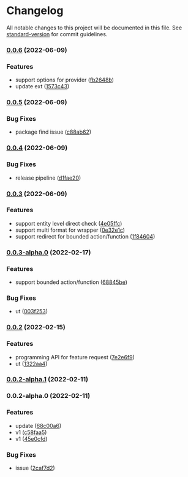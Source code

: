 # Changelog

All notable changes to this project will be documented in this file. See [standard-version](https://github.com/conventional-changelog/standard-version) for commit guidelines.

### [0.0.6](https://github.com/Soontao/cds-feature-toggle/compare/v0.0.5...v0.0.6) (2022-06-09)


### Features

* support options for provider ([fb2648b](https://github.com/Soontao/cds-feature-toggle/commit/fb2648b4949c5adffdbdacc86e86f3dfe1648683))
* update ext ([1573c43](https://github.com/Soontao/cds-feature-toggle/commit/1573c432cd5640d5c710e54b686454b797bda7f2))

### [0.0.5](https://github.com/Soontao/cds-feature-toggle/compare/v0.0.4...v0.0.5) (2022-06-09)


### Bug Fixes

* package find issue ([c88ab62](https://github.com/Soontao/cds-feature-toggle/commit/c88ab624e4d1696d0c6bc160b22a17b5369dbd81))

### [0.0.4](https://github.com/Soontao/cds-feature-toggle/compare/v0.0.3...v0.0.4) (2022-06-09)


### Bug Fixes

* release pipeline ([d1fae20](https://github.com/Soontao/cds-feature-toggle/commit/d1fae209b2d02ec6b58e600895c5e6b6efbe2d6e))

### [0.0.3](https://github.com/Soontao/cds-feature-toggle/compare/v0.0.3-alpha.0...v0.0.3) (2022-06-09)


### Features

* support entity level direct check ([4e05ffc](https://github.com/Soontao/cds-feature-toggle/commit/4e05ffc68d9208cdb04883342224c63376453bec))
* support multi format for wrapper ([0e32e1c](https://github.com/Soontao/cds-feature-toggle/commit/0e32e1c24edc0748fe0b703edf682f91dc84e582))
* support redirect for bounded action/function ([1f84604](https://github.com/Soontao/cds-feature-toggle/commit/1f846049adc50fd282fe3c181713e11cf35d21c4))

### [0.0.3-alpha.0](https://github.com/Soontao/cds-feature-toggle/compare/v0.0.2...v0.0.3-alpha.0) (2022-02-17)


### Features

* support bounded action/function ([68845be](https://github.com/Soontao/cds-feature-toggle/commit/68845be25849cb8b898cb49ea34e3cedbb7a5ae8))


### Bug Fixes

* ut ([003f253](https://github.com/Soontao/cds-feature-toggle/commit/003f253d6bf0da3ea686b49c4ce5a3f5e8fa8b5c))

### [0.0.2](https://github.com/Soontao/cds-feature-toggle/compare/v0.0.2-alpha.1...v0.0.2) (2022-02-15)


### Features

* programming API for feature request ([7e2e6f9](https://github.com/Soontao/cds-feature-toggle/commit/7e2e6f943b80416eb185bedf87b36b1b7ee73d4d))
* ut ([1322aa4](https://github.com/Soontao/cds-feature-toggle/commit/1322aa41113217631a3efd6d2f2628492c4e0f69))

### [0.0.2-alpha.1](https://github.com/Soontao/cds-feature-toggle/compare/v0.0.2-alpha.0...v0.0.2-alpha.1) (2022-02-11)

### 0.0.2-alpha.0 (2022-02-11)


### Features

* update ([68c00a6](https://github.com/Soontao/cds-feature-toggle/commit/68c00a6c6ed94b52c1cac4b81a4359da06ef1cac))
* v1 ([c58faa5](https://github.com/Soontao/cds-feature-toggle/commit/c58faa5166e74fcfb119bfe8ca49ddc719999f4e))
* v1 ([45e0cfd](https://github.com/Soontao/cds-feature-toggle/commit/45e0cfd2f3aec6dc16a95b28edb1e5b9612a91ee))


### Bug Fixes

* issue ([2caf7d2](https://github.com/Soontao/cds-feature-toggle/commit/2caf7d2ddab370fe3caf917db736f80cf2f08b18))
